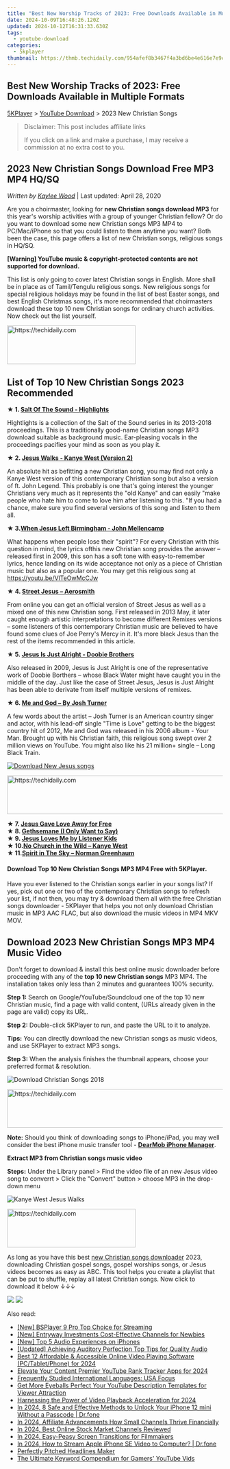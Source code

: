 ```yaml
---
title: "Best New Worship Tracks of 2023: Free Downloads Available in Multiple Formats"
date: 2024-10-09T16:48:26.120Z
updated: 2024-10-12T16:31:33.630Z
tags:
  - youtube-download
categories:
  - 5kplayer
thumbnail: https://thmb.techidaily.com/954afef8b3467f4a3bd6be4e616e7e9c0c40d6a5dfa6d1b3e758e9ac9f354ba6.jpg
---
```


## Best New Worship Tracks of 2023: Free Downloads Available in Multiple Formats

[5KPlayer](https://tools.techidaily.com/5kplayer/products/) \> [YouTube Download](https://tools.techidaily.com/5kplayer/youtube-download/) \> 2023 New Christian Songs

>  Disclaimer: This post includes affiliate links
>
>  If you click on a link and make a purchase, I may receive a commission at no extra cost to you.
>

## 2023 New Christian Songs Download Free MP3 MP4 HQ/SQ

 _Written by [Kaylee Wood](https://www.quora.com/profile/Amanda-Hu-21)_ | Last updated: April 28, 2020 

Are you a choirmaster, looking for **new Christian songs download MP3**  for this year's worship activities with a group of younger Christian fellow? Or do you want to download some new Christian songs MP3 MP4 to PC/Mac/iPhone so that you could listen to them anytime you want? Both been the case, this page offers a list of new Christian songs, religious songs in HQ/SQ.

**\[Warning\] YouTube music & copyright-protected contents are not supported for download.**

This list is only going to cover latest Christian songs in English. More shall be in place as of Tamil/Tengulu religious songs. New religious songs for special religious holidays may be found in the list of best Easter songs, and best English Christmas songs, it's more recommended that choirmasters download these top 10 new Christian songs for ordinary church activities. Now check out the list yourself.

<!-- affiliate ads begin -->
<a href="https://aidotcom.pxf.io/c/5597632/2129042/19576" target="_top" id="2129042">
  <img src="//a.impactradius-go.com/display-ad/19576-2129042" border="0" alt="https://techidaily.com" width="300" height="90"/>
</a>
<img height="0" width="0" src="https://aidotcom.pxf.io/i/5597632/2129042/19576" style="position:absolute;visibility:hidden;" border="0" />
<!-- affiliate ads end -->

## List of Top 10 New Christian Songs 2023 Recommended

**★ 1\. [Salt Of The Sound - Highlights](https://youtu.be/bos2LVcod3g)**

Hightlights is a collection of the Salt of the Sound series in its 2013-2018 proceedings. This is a traditionally good-name Christian songs MP3 download suitable as background music. Ear-pleasing vocals in the proceedings pacifies your mind as soon as you play it.

**★ 2\. [Jesus Walks - Kanye West (Version 2)](https://youtu.be/MYF7H%5Ffpc-g)**

An absolute hit as befitting a new Christian song, you may find not only a Kanye West version of this contemporary Christian song but also a version of ft. John Legend. This probably is one that's going interest the younger Christians very much as it represents the "old Kanye" and can easily "make people who hate him to come to love him after listening to this. "If you had a chance, make sure you find several versions of this song and listen to them all.

**★ 3.[When Jesus Left Birmingham - John Mellencamp](https://youtu.be/VlTeOwMcCJw)**

What happens when people lose their "spirit"? For every Christian with this question in mind, the lyrics ofthis new Christian song provides the answer – released first in 2009, this son has a soft tone with easy-to-remember lyrics, hence landing on its wide acceptance not only as a piece of Christian music but also as a popular one. You may get this religious song at https://youtu.be/VlTeOwMcCJw

**★ 4\. [Street Jesus – Aerosmith](https://youtu.be/ljq-t5kZpc4)**

From online you can get an official version of Street Jesus as well as a mixed one of this new Christian song. First released in 2013 May, it later caught enough artistic interpretations to become different Remixes versions – some listeners of this contemporary Christian music are believed to have found some clues of Joe Perry's Mercy in it. It's more black Jesus than the rest of the items recommended in this article.

**★ 5\. [Jesus Is Just Alright - Doobie Brothers](https://youtu.be/Bh4nNdNJ%5FU8)**

Also released in 2009, Jesus is Just Alright is one of the representative work of Doobie Borthers – whose Black Water might have caught you in the middle of the day. Just like the case of Street Jesus, Jesus is Just Alright has been able to derivate from itself multiple versions of remixes. 

 **★ 6\. [Me and God – By Josh Turner](https://youtu.be/eGZV2Sr1sTg)** 

A few words about the artist – Josh Turner is an American country singer and actor, with his lead-off single "Time is Love" getting to be the biggest country hit of 2012, Me and God was released in his 2006 album - Your Man. Brought up with his Christian faith, this religious song swept over 2 million views on YouTube. You might also like his 21 million+ single – Long Black Train.

[![Download New Jesus songs](https://www.5kplayer.com/youtube-download/img/how-to-download-new-jesus-songs.jpg)](https://tools.techidaily.com/5kplayer/products/) 

<!-- affiliate ads begin -->
<a href="https://appsumo.8odi.net/c/5597632/2151893/7443" target="_top" id="2151893">
  <img src="//a.impactradius-go.com/display-ad/7443-2151893" border="0" alt="https://techidaily.com" width="728" height="90"/>
</a>
<img height="0" width="0" src="https://appsumo.8odi.net/i/5597632/2151893/7443" style="position:absolute;visibility:hidden;" border="0" />
<!-- affiliate ads end -->

**★ 7\. [Jesus Gave Love Away for Free](https://youtu.be/Nej%5F1aNEliA)**  
**★ 8\. [Gethsemane (I Only Want to Say)](https://youtu.be/DJZJcOsHghw)**  
**★ 9\. [Jesus Loves Me by Listener Kids](https://youtu.be/owx3ao42kwI)**  
**★ 10.[No Church in the Wild – Kanye West](https://youtu.be/FJt7gNi3Nr4)**  
**★ 11.[Spirit in The Sky – Norman Greenhaum](https://youtu.be/AZQxH%5F8raCI)**

#### **Download Top 10 New Christian Songs MP3 MP4 Free with 5KPlayer**.

Have you ever listened to the Christian songs earlier in your songs list? If yes, pick out one or two of the contemporary Christian songs to refresh your list, if not then, you may try & download them all with the free Christian songs downloader - 5KPlayer that helps you not only download Christian music in MP3 AAC FLAC, but also download the music videos in MP4 MKV MOV. 

## Download 2023 New Christian Songs MP3 MP4 Music Video

Don't forget to download & install this best online music downloader before proceeding with any of the **top 10 new Christian songs** MP3 MP4\. The installation takes only less than 2 minutes and guarantees 100% security.

**Step 1:** Search on Google/YouTube/Soundcloud one of the top 10 new Christian music, find a page with valid content, (URLs already given in the page are valid) copy its URL.

**Step 2:** Double-click 5KPlayer to run, and paste the URL to it to analyze. 

**Tips:**  You can directly download the new Christian songs as music videos, and use 5KPlayer to extract MP3 songs.

**Step 3:** When the analysis finishes the thumbnail appears, choose your preferred format & resolution.

![Download Christian Songs 2018](https://www.5kplayer.com/youtube-download/img/jesus-walks-christian-song.jpg) 

<!-- affiliate ads begin -->
<a href="https://appsumo.8odi.net/c/5597632/2144297/7443" target="_top" id="2144297">
  <img src="//a.impactradius-go.com/display-ad/7443-2144297" border="0" alt="https://techidaily.com" width="600" height="90"/>
</a>
<img height="0" width="0" src="https://appsumo.8odi.net/i/5597632/2144297/7443" style="position:absolute;visibility:hidden;" border="0" />
<!-- affiliate ads end -->

**Note:** Should you think of downloading songs to iPhone/iPad, you may well consider the best iPhone music transfer tool - [**DearMob iPhone Manager**](https://tools.techidaily.com/5kplayer/iphone-manager/).

**Extract MP3 from Christian songs music video**

**Steps:** Under the Library panel > Find the video file of an new Jesus video song to converrt > Click the "Convert" button > choose MP3 in the drop-down menu

![Kanye West Jesus Walks](https://www.5kplayer.com/youtube-download/img/jesus-walks-screenshot.jpg) 

<!-- affiliate ads begin -->
<a href="https://aligracehair.sjv.io/c/5597632/1975836/19272" target="_top" id="1975836">
  <img src="//a.impactradius-go.com/display-ad/19272-1975836" border="0" alt="https://techidaily.com" width="300" height="90"/>
</a>
<img height="0" width="0" src="https://aligracehair.sjv.io/i/5597632/1975836/19272" style="position:absolute;visibility:hidden;" border="0" />
<!-- affiliate ads end -->

As long as you have this best [new Christian songs downloader](https://tools.techidaily.com/5kplayer/youtube-download/) 2023, downloading Christian gospel songs, gospel worships songs, or Jesus videos becomes as easy as ABC. This tool helps you create a playlist that can be put to shuffle, replay all latest Christian songs. Now click to download it below ↓↓↓

[![](https://www.5kplayer.com/youtube-download/../button/freedownwhitewin.png)](https://tools.techidaily.com/5kplayer/products/) [![](https://www.5kplayer.com/youtube-download/../button/freedownbackmac.png)](https://tools.techidaily.com/5kplayer/products/)

<ins class="adsbygoogle"
     style="display:block"
     data-ad-format="autorelaxed"
     data-ad-client="ca-pub-7571918770474297"
     data-ad-slot="1223367746"></ins>

<ins class="adsbygoogle"
     style="display:block"
     data-ad-client="ca-pub-7571918770474297"
     data-ad-slot="8358498916"
     data-ad-format="auto"
     data-full-width-responsive="true"></ins>

<span class="atpl-alsoreadstyle">Also read:</span>
<div><ul>
<li><a href="https://extra-lessons.techidaily.com/new-bsplayer-9-pro-top-choice-for-streaming/"><u>[New] BSPlayer 9 Pro Top Choice for Streaming</u></a></li>
<li><a href="https://youtube-video-recordings.techidaily.com/new-entryway-investments-cost-effective-channels-for-newbies/"><u>[New] Entryway Investments Cost-Effective Channels for Newbies</u></a></li>
<li><a href="https://some-skills.techidaily.com/new-top-5-audio-experiences-on-iphones/"><u>[New] Top 5 Audio Experiences on iPhones</u></a></li>
<li><a href="https://youtube-video-recordings.techidaily.com/updated-achieving-auditory-perfection-top-tips-for-quality-audio/"><u>[Updated] Achieving Auditory Perfection Top Tips for Quality Audio</u></a></li>
<li><a href="https://extra-resources.techidaily.com/best-12-affordable-and-accessible-online-video-playing-software-pctabletphone-for-2024/"><u>Best 12 Affordable & Accessible Online Video Playing Software (PC/Tablet/Phone) for 2024</u></a></li>
<li><a href="https://youtube-video-recordings.techidaily.com/elevate-your-content-premier-youtube-rank-tracker-apps-for-2024/"><u>Elevate Your Content Premier YouTube Rank Tracker Apps for 2024</u></a></li>
<li><a href="https://mondly-stories.techidaily.com/frequently-studied-international-languages-usa-focus/"><u>Frequently Studied International Languages: USA Focus</u></a></li>
<li><a href="https://youtube-video-recordings.techidaily.com/get-more-eyeballs-perfect-your-youtube-description-templates-for-viewer-attraction/"><u>Get More Eyeballs Perfect Your YouTube Description Templates for Viewer Attraction</u></a></li>
<li><a href="https://some-techniques.techidaily.com/harnessing-the-power-of-video-playback-acceleration-for-2024/"><u>Harnessing the Power of Video Playback Acceleration for 2024</u></a></li>
<li><a href="https://iphone-unlock.techidaily.com/in-2024-8-safe-and-effective-methods-to-unlock-your-iphone-12-mini-without-a-passcode-drfone-by-drfone-ios/"><u>In 2024, 8 Safe and Effective Methods to Unlock Your iPhone 12 mini Without a Passcode | Dr.fone</u></a></li>
<li><a href="https://youtube-video-recordings.techidaily.com/in-2024-affiliate-advancements-how-small-channels-thrive-financially/"><u>In 2024, Affiliate Advancements How Small Channels Thrive Financially</u></a></li>
<li><a href="https://youtube-video-recordings.techidaily.com/in-2024-best-online-stock-market-channels-reviewed/"><u>In 2024, Best Online Stock Market Channels Reviewed</u></a></li>
<li><a href="https://desktop-recording.techidaily.com/in-2024-easy-peasy-screen-transitions-for-filmmakers/"><u>In 2024, Easy-Peasy Screen Transitions for Filmmakers</u></a></li>
<li><a href="https://screen-mirror.techidaily.com/in-2024-how-to-stream-apple-iphone-se-video-to-computer-drfone-by-drfone-ios/"><u>In 2024, How to Stream Apple iPhone SE Video to Computer? | Dr.fone</u></a></li>
<li><a href="https://extra-hints.techidaily.com/perfectly-pitched-headlines-maker/"><u>Perfectly Pitched Headlines Maker</u></a></li>
<li><a href="https://youtube-video-recordings.techidaily.com/the-ultimate-keyword-compendium-for-gamers-youtube-vids/"><u>The Ultimate Keyword Compendium for Gamers' YouTube Vids</u></a></li>
</ul></div>

